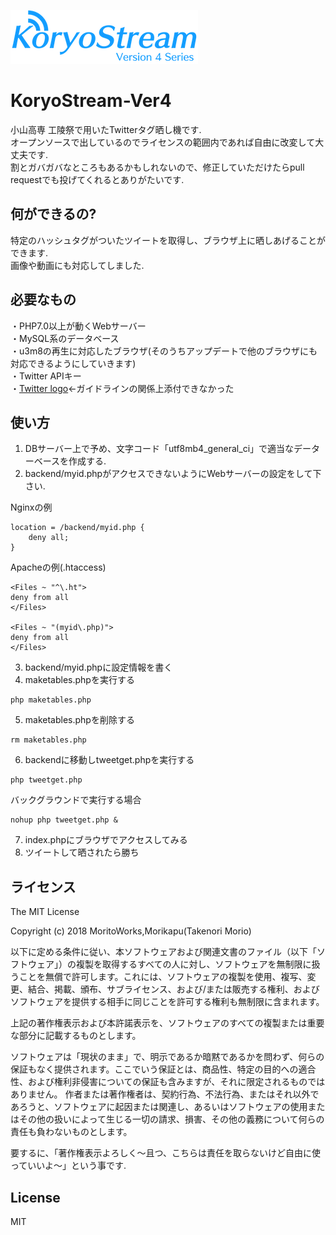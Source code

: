 ![Logo](https://github.com/tmorio/KoryoStream-Ver4/blob/photo/v4mini.png "logov4")
# KoryoStream-Ver4
小山高専 工陵祭で用いたTwitterタグ晒し機です.  
オープンソースで出しているのでライセンスの範囲内であれば自由に改変して大丈夫です.  
割とガバガバなところもあるかもしれないので、修正していただけたらpull requestでも投げてくれるとありがたいです.
## 何ができるの?
特定のハッシュタグがついたツイートを取得し、ブラウザ上に晒しあげることができます.  
画像や動画にも対応してしました.
## 必要なもの
・PHP7.0以上が動くWebサーバー  
・MySQL系のデータベース  
・u3m8の再生に対応したブラウザ(そのうちアップデートで他のブラウザにも対応できるようにしていきます)  
・Twitter APIキー  
・[Twitter logo](https://about.twitter.com/en_us/company/brand-resources.html)←ガイドラインの関係上添付できなかった
## 使い方
1. DBサーバー上で予め、文字コード「utf8mb4_general_ci」で適当なデーターベースを作成する.  
2. backend/myid.phpがアクセスできないようにWebサーバーの設定をして下さい.  
  
Nginxの例
```
location = /backend/myid.php {
	deny all;
}
```
Apacheの例(.htaccess)
```
<Files ~ "^\.ht">
deny from all
</Files>

<Files ~ "(myid\.php)">
deny from all
</Files>
```
3. backend/myid.phpに設定情報を書く  
4. maketables.phpを実行する  
```
php maketables.php
```
5. maketables.phpを削除する
```
rm maketables.php
```
6. backendに移動しtweetget.phpを実行する
```
php tweetget.php
```
バックグラウンドで実行する場合
```
nohup php tweetget.php &
```
7. index.phpにブラウザでアクセスしてみる  
8. ツイートして晒されたら勝ち

## ライセンス
The MIT License  
  
Copyright (c) 2018 MoritoWorks,Morikapu(Takenori Morio)

以下に定める条件に従い、本ソフトウェアおよび関連文書のファイル（以下「ソフトウェア」）の複製を取得するすべての人に対し、ソフトウェアを無制限に扱うことを無償で許可します。これには、ソフトウェアの複製を使用、複写、変更、結合、掲載、頒布、サブライセンス、および/または販売する権利、およびソフトウェアを提供する相手に同じことを許可する権利も無制限に含まれます。

上記の著作権表示および本許諾表示を、ソフトウェアのすべての複製または重要な部分に記載するものとします。

ソフトウェアは「現状のまま」で、明示であるか暗黙であるかを問わず、何らの保証もなく提供されます。ここでいう保証とは、商品性、特定の目的への適合性、および権利非侵害についての保証も含みますが、それに限定されるものではありません。 作者または著作権者は、契約行為、不法行為、またはそれ以外であろうと、ソフトウェアに起因または関連し、あるいはソフトウェアの使用またはその他の扱いによって生じる一切の請求、損害、その他の義務について何らの責任も負わないものとします。  
  
要するに、「著作権表示よろしく〜且つ、こちらは責任を取らないけど自由に使っていいよ〜」という事です.
## License
MIT
